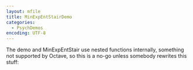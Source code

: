 ```yaml
---
layout: mfile
title: MinExpEntStairDemo
categories:
  - PsychDemos
encoding: UTF-8
---
```


The demo and MinExpEntStair use nested functions internally, something
not supported by Octave, so this is a no-go unless somebody rewrites this
stuff: